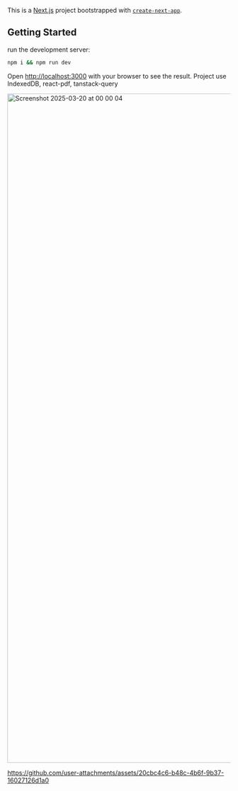 This is a [Next.js](https://nextjs.org) project bootstrapped with [`create-next-app`](https://nextjs.org/docs/app/api-reference/cli/create-next-app).

## Getting Started

run the development server:

```bash
npm i && npm run dev
```

Open [http://localhost:3000](http://localhost:3000) with your browser to see the result.
Project use IndexedDB, react-pdf, tanstack-query

<img width="1512" alt="Screenshot 2025-03-20 at 00 00 04" src="https://github.com/user-attachments/assets/66d6dc9f-91cb-47b9-a8e7-3f6b1e48bfce" />

https://github.com/user-attachments/assets/20cbc4c6-b48c-4b6f-9b37-16027126d1a0
